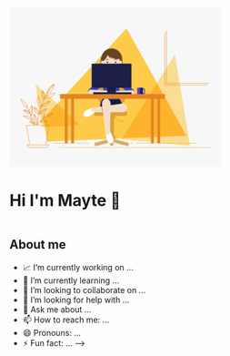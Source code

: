 <div>
  <img alt="GIF" src="https://raw.githubusercontent.com/MayteLlerena/MayteLlerena/main/girl.gif?raw=true" height="280" style="display: inline-block;" />
  <h1 style="display: inline-block;">Hi I'm Mayte 👋</h1>
</div>





## About me

- 📈 I’m currently working on ...
- 🌱 I’m currently learning ...
- 👯 I’m looking to collaborate on ...
- 🤔 I’m looking for help with ...
- 💬 Ask me about ...
- 📫 How to reach me: ...
- 😄 Pronouns: ...
- ⚡ Fun fact: ...
-->
